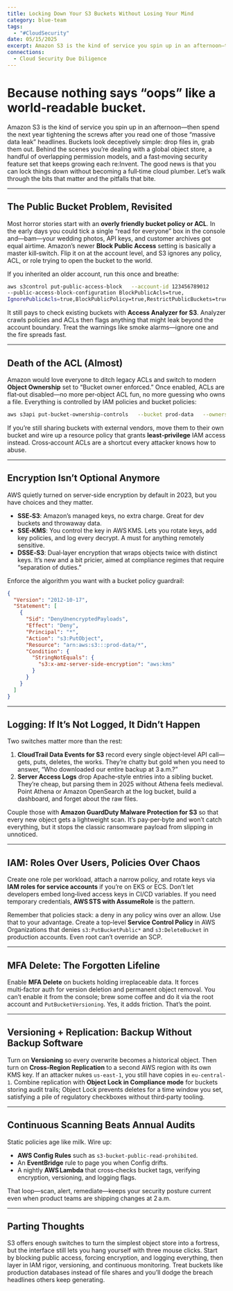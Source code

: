 ```yaml
---
title: Locking Down Your S3 Buckets Without Losing Your Mind
category: blue-team
tags:
  - "#CloudSecurity"
date: 05/15/2025
excerpt: Amazon S3 is the kind of service you spin up in an afternoon—then spend the next year tightening the screws after you read one of those “massive data leak” headlines.
connections:
  - Cloud Security Due Diligence
---
```

# Because nothing says “oops” like a world‑readable bucket.

Amazon S3 is the kind of service you spin up in an afternoon—then spend the next year tightening the screws after you read one of those “massive data leak” headlines. Buckets look deceptively simple: drop files in, grab them out. Behind the scenes you’re dealing with a global object store, a handful of overlapping permission models, and a fast‑moving security feature set that keeps growing each re:Invent. The good news is that you can lock things down without becoming a full‑time cloud plumber. Let’s walk through the bits that matter and the pitfalls that bite.

---

## The Public Bucket Problem, Revisited

Most horror stories start with an **overly friendly bucket policy or ACL**. In the early days you could tick a single “read for everyone” box in the console and—bam—your wedding photos, API keys, and customer archives got equal airtime. Amazon’s newer **Block Public Access** setting is basically a master kill‑switch. Flip it on at the account level, and S3 ignores any policy, ACL, or role trying to open the bucket to the world.  

If you inherited an older account, run this once and breathe:

```bash
aws s3control put-public-access-block   --account-id 123456789012   
--public-access-block-configuration BlockPublicAcls=true,
IgnorePublicAcls=true,BlockPublicPolicy=true,RestrictPublicBuckets=true
```

It still pays to check existing buckets with **Access Analyzer for S3**. Analyzer crawls policies and ACLs then flags anything that might leak beyond the account boundary. Treat the warnings like smoke alarms—ignore one and the fire spreads fast.

---

## Death of the ACL (Almost)

Amazon would love everyone to ditch legacy ACLs and switch to modern **Object Ownership** set to “Bucket owner enforced.” Once enabled, ACLs are flat‑out disabled—no more per‑object ACL fun, no more guessing who owns a file. Everything is controlled by IAM policies and bucket policies:

```bash
aws s3api put-bucket-ownership-controls   --bucket prod-data   --ownership-controls Rules=[{ObjectOwnership=BucketOwnerEnforced}]
```

If you’re still sharing buckets with external vendors, move them to their own bucket and wire up a resource policy that grants **least‑privilege** IAM access instead. Cross‑account ACLs are a shortcut every attacker knows how to abuse.

---

## Encryption Isn’t Optional Anymore

AWS quietly turned on server‑side encryption by default in 2023, but you have choices and they matter.

* **SSE‑S3**: Amazon’s managed keys, no extra charge. Great for dev buckets and throwaway data.
* **SSE‑KMS**: You control the key in AWS KMS. Lets you rotate keys, add key policies, and log every decrypt. A must for anything remotely sensitive.
* **DSSE‑S3**: Dual‑layer encryption that wraps objects twice with distinct keys. It’s new and a bit pricier, aimed at compliance regimes that require “separation of duties.”

Enforce the algorithm you want with a bucket policy guardrail:

```json
{
  "Version": "2012-10-17",
  "Statement": [
    {
      "Sid": "DenyUnencryptedPayloads",
      "Effect": "Deny",
      "Principal": "*",
      "Action": "s3:PutObject",
      "Resource": "arn:aws:s3:::prod-data/*",
      "Condition": {
        "StringNotEquals": {
          "s3:x-amz-server-side-encryption": "aws:kms"
        }
      }
    }
  ]
}
```

---

## Logging: If It’s Not Logged, It Didn’t Happen

Two switches matter more than the rest:

1. **CloudTrail Data Events for S3** record every single object‑level API call—gets, puts, deletes, the works. They’re chatty but gold when you need to answer, “Who downloaded our entire backup at 3 a.m.?”
2. **Server Access Logs** drop Apache‑style entries into a sibling bucket. They’re cheap, but parsing them in 2025 without Athena feels medieval. Point Athena or Amazon OpenSearch at the log bucket, build a dashboard, and forget about the raw files.

Couple those with **Amazon GuardDuty Malware Protection for S3** so that every new object gets a lightweight scan. It’s pay‑per‑byte and won’t catch everything, but it stops the classic ransomware payload from slipping in unnoticed.

---

## IAM: Roles Over Users, Policies Over Chaos

Create one role per workload, attach a narrow policy, and rotate keys via **IAM roles for service accounts** if you’re on EKS or ECS. Don’t let developers embed long‑lived access keys in CI/CD variables. If you need temporary credentials, **AWS STS with AssumeRole** is the pattern.

Remember that policies stack: a deny in any policy wins over an allow. Use that to your advantage. Create a top‑level **Service Control Policy** in AWS Organizations that denies `s3:PutBucketPublic*` and `s3:DeleteBucket` in production accounts. Even root can’t override an SCP.

---

## MFA Delete: The Forgotten Lifeline

Enable **MFA Delete** on buckets holding irreplaceable data. It forces multi‑factor auth for version deletion and permanent object removal. You can’t enable it from the console; brew some coffee and do it via the root account and `PutBucketVersioning`. Yes, it adds friction. That’s the point.

---

## Versioning + Replication: Backup Without Backup Software

Turn on **Versioning** so every overwrite becomes a historical object. Then turn on **Cross‑Region Replication** to a second AWS region with its own KMS key. If an attacker nukes `us-east-1`, you still have copies in `eu-central-1`. Combine replication with **Object Lock in Compliance mode** for buckets storing audit trails; Object Lock prevents deletes for a time window you set, satisfying a pile of regulatory checkboxes without third‑party tooling.

---

## Continuous Scanning Beats Annual Audits

Static policies age like milk. Wire up:

* **AWS Config Rules** such as `s3-bucket-public-read-prohibited`.
* An **EventBridge** rule to page you when Config drifts.
* A nightly **AWS Lambda** that cross‑checks bucket tags, verifying encryption, versioning, and logging flags.  

That loop—scan, alert, remediate—keeps your security posture current even when product teams are shipping changes at 2 a.m.

---

## Parting Thoughts

S3 offers enough switches to turn the simplest object store into a fortress, but the interface still lets you hang yourself with three mouse clicks. Start by blocking public access, forcing encryption, and logging everything, then layer in IAM rigor, versioning, and continuous monitoring. Treat buckets like production databases instead of file shares and you’ll dodge the breach headlines others keep generating.
